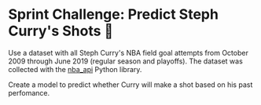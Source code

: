 
# Sprint Challenge: Predict Steph Curry's Shots 🏀

Use a dataset with all Steph Curry's NBA field goal attempts from October 2009 through June 2019 (regular season and playoffs). 
The dataset was collected with the [nba_api](https://github.com/swar/nba_api) Python library.

Create a model to predict whether Curry will make a shot based on his past perfomance.

